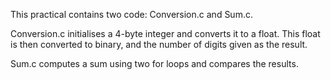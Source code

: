 This practical contains two code: Conversion.c and Sum.c.

Conversion.c initialises a 4-byte integer and converts it to a float. This float is then converted to binary, and the number of digits given as the result.

Sum.c computes a sum using two for loops and compares the results. 
